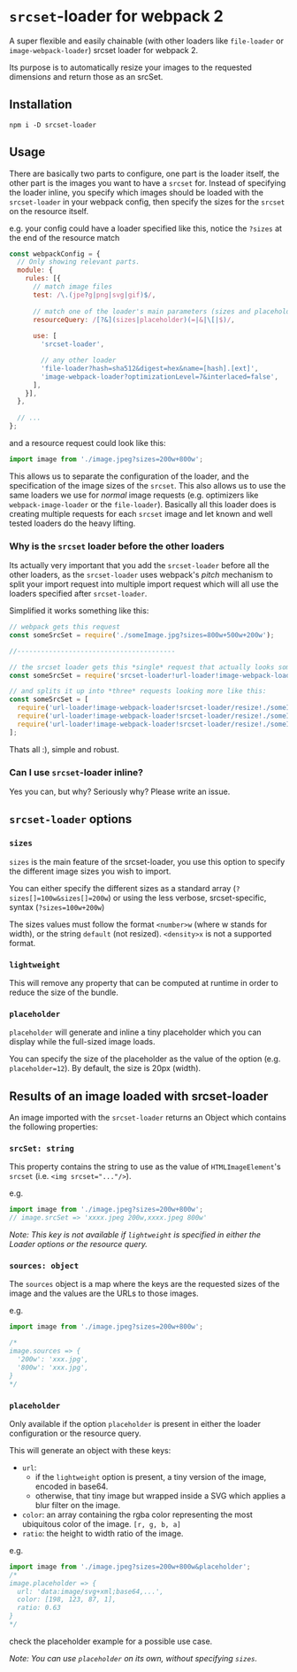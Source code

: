 # `srcset`-loader for webpack 2

A super flexible and easily chainable (with other loaders like `file-loader` or `image-webpack-loader`) srcset loader for webpack 2.

Its purpose is to automatically resize your images to the requested dimension*s* and return those as an srcSet.

## Installation

`npm i -D srcset-loader`

## Usage

There are basically two parts to configure, one part is the loader itself, the other part is the images you want to have a `srcset` for.
Instead of specifying the loader inline, you specify which images should be loaded with the `srcset-loader` in your webpack config,
then specify the sizes for the `srcset` on the resource itself.

e.g. your config could have a loader specified like this, notice the `?sizes` at the end of the resource match

```javascript
const webpackConfig = {
  // Only showing relevant parts.
  module: {
    rules: [{
      // match image files
      test: /\.(jpe?g|png|svg|gif)$/,
      
      // match one of the loader's main parameters (sizes and placeholder)
      resourceQuery: /[?&](sizes|placeholder)(=|&|\[|$)/,
      
      use: [
        'srcset-loader',

        // any other loader
        'file-loader?hash=sha512&digest=hex&name=[hash].[ext]',
        'image-webpack-loader?optimizationLevel=7&interlaced=false',
      ],
    }],
  },
  
  // ...
};
```

and a resource request could look like this:

```javascript
import image from './image.jpeg?sizes=200w+800w';
```

This allows us to separate the configuration of the loader, and the specification of the image sizes of the `srcset`.
This also allows us to use the same loaders we use for *normal* image requests (e.g. optimizers like `webpack-image-loader` or the `file-loader`).
Basically all this loader does is creating multiple requests for each `srcset` image and let known and well tested loaders do the heavy lifting.

### Why is the `srcset` loader before the other loaders

Its actually very important that you add the `srcset-loader` before all the other loaders, as the `srcset-loader` uses 
webpack's *pitch* mechanism to split your import request into multiple import request which will all use the loaders 
specified after `srcset-loader`.

Simplified it works something like this:

```javascript
// webpack gets this request
const someSrcSet = require('./someImage.jpg?sizes=800w+500w+200w');

//----------------------------------------

// the srcset loader gets this *single* request that actually looks something like this:
const someSrcSet = require('srcset-loader!url-loader!image-webpack-loader!./someImage.jpg?sizes=800w+500w+200w');

// and splits it up into *three* requests looking more like this:
const someSrcSet = [
  require('url-loader!image-webpack-loader!srcset-loader/resize!./someImage.jpg?size=800'),
  require('url-loader!image-webpack-loader!srcset-loader/resize!./someImage.jpg?size=500'),
  require('url-loader!image-webpack-loader!srcset-loader/resize!./someImage.jpg?size=200'),
];
```

Thats all :), simple and robust.

### Can I use `srcset`-loader inline?
Yes you can, but why? Seriously why? Please write an issue.

## `srcset-loader` options

### `sizes`

`sizes` is the main feature of the srcset-loader, you use this option to specify the different image sizes you wish to import.

You can either specify the different sizes as a standard array (`?sizes[]=100w&sizes[]=200w`) or using the less verbose, srcset-specific, syntax (`?sizes=100w+200w`)

The sizes values must follow the format `<number>w` (where w stands for width), or the string `default` (not resized). `<density>x` is not a supported format.

### `lightweight`

This will remove any property that can be computed at runtime in order to reduce the size of the bundle.

### `placeholder`

`placeholder` will generate and inline a tiny placeholder which you can display while the full-sized image loads.

You can specify the size of the placeholder as the value of the option (e.g. `placeholder=12`). By default, the size is 20px (width).

## Results of an image loaded with srcset-loader

An image imported with the `srcset-loader` returns an Object which contains the following properties:

### `srcSet: string`

This property contains the string to use as the value of `HTMLImageElement`'s `srcset` (i.e. `<img srcset="..."/>`).

e.g.

```javascript
import image from './image.jpeg?sizes=200w+800w';
// image.srcSet => 'xxxx.jpeg 200w,xxxx.jpeg 800w'
```

*Note: This key is not available if `lightweight` is specified in either the Loader options or the resource query.*

### `sources: object`

The `sources` object is a map where the keys are the requested sizes of the image and the values are the URLs to those images.

e.g.

```javascript
import image from './image.jpeg?sizes=200w+800w';

/*
image.sources => {
  '200w': 'xxx.jpg',
  '800w': 'xxx.jpg',
}
*/
```

### `placeholder`

Only available if the option `placeholder` is present in either the loader configuration or the resource query.

This will generate an object with these keys:
 - `url`:
    - if the `lightweight` option is present, a tiny version of the image, encoded in base64.
    - otherwise, that tiny image but wrapped inside a SVG which applies a blur filter on the image.
 - `color`: an array containing the rgba color representing the most ubiquitous color of the image. `[r, g, b, a]`
 - `ratio`: the height to width ratio of the image.

e.g.

```js
import image from './image.jpeg?sizes=200w+800w&placeholder';
/* 
image.placeholder => {
  url: 'data:image/svg+xml;base64,...',
  color: [198, 123, 87, 1],
  ratio: 0.63
}
*/
```

check the placeholder example for a possible use case.

*Note: You can use `placeholder` on its own, without specifying `sizes`.*
